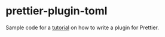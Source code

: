 # prettier-plugin-toml

Sample code for a [tutorial](https://medium.com/@fvictorio/how-to-write-a-plugin-for-prettier-a0d98c845e70) on how to write a plugin for Prettier.
